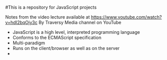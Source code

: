 #This is a repository for JavaScript projects

Notes from the video lecture available at https://www.youtube.com/watch?v=hdI2bqOjy3c
By Traversy Media channel on YouTube

  - JavaScript is a high level, interpreted programming language
  - Conforms to the ECMAScript specification
  - Multi-paradigm
  - Runs on the client/browser as well as on the server
  - 
